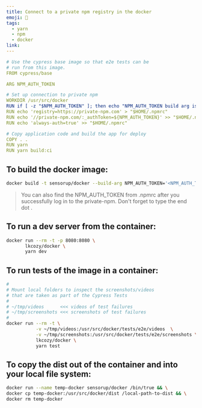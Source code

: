 ```yaml
---
title: Connect to a private npm registry in the docker
emoji: 🐳
tags:
  - yarn
  - npm
  - docker
link:
---
```


```yml
# Use the cypress base image so that e2e tests can be
# run from this image.
FROM cypress/base

ARG NPM_AUTH_TOKEN

# Set up connection to private npm
WORKDIR /usr/src/docker
RUN if [ -z "$NPM_AUTH_TOKEN" ]; then echo "NPM_AUTH_TOKEN build arg is required."; exit 1; else : ; fi
RUN echo 'registry=https://private-npm.com' > "$HOME/.npmrc"
RUN echo '//private-npm.com/:_authToken=${NPM_AUTH_TOKEN}' >> "$HOME/.npmrc"
RUN echo 'always-auth=true' >> "$HOME/.npmrc"

# Copy application code and build the app for deploy
COPY . .
RUN yarn
RUN yarn build:ci
```

## To build the docker image:

```sh
docker build -t sensorup/docker --build-arg NPM_AUTH_TOKEN='<NPM_AUTH_TOKEN>' .
```

> You can also find the NPM_AUTH_TOKEN from .npmrc after you successfully log in to the private-npm. Don't forget to type the end dot .

## To run a dev server from the container:

```sh
docker run --rm -t -p 8080:8080 \
       lkcozy/docker \
       yarn dev
```

## To run tests of the image in a container:

```sh
#
# Mount local folders to inspect the screenshots/videos
# that are taken as part of the Cypress Tests
#
# ~/tmp/videos      <<< videos of test failures
# ~/tmp/screenshots <<< screenshots of test failures
#
docker run --rm -t \
           -v ~/tmp/videos:/usr/src/docker/tests/e2e/videos  \
           -v ~/tmp/screenshots:/usr/src/docker/tests/e2e/screenshots \
           lkcozy/docker \
           yarn test
```

## To copy the dist out of the container and into your local file system:

```sh
docker run --name temp-docker sensorup/docker /bin/true && \
docker cp temp-docker:/usr/src/docker/dist /local-path-to-dist && \
docker rm temp-docker
```
